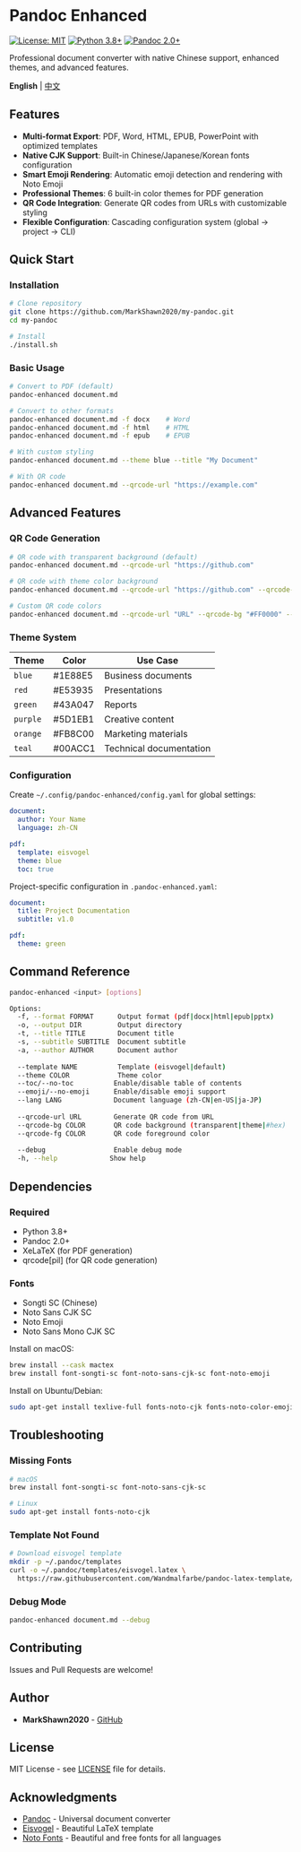 # Pandoc Enhanced

[![License: MIT](https://img.shields.io/badge/License-MIT-blue.svg)](https://opensource.org/licenses/MIT)
[![Python 3.8+](https://img.shields.io/badge/python-3.8+-blue.svg)](https://www.python.org/downloads/)
[![Pandoc 2.0+](https://img.shields.io/badge/pandoc-2.0+-green.svg)](https://pandoc.org/)

Professional document converter with native Chinese support, enhanced themes, and advanced features.

**English** | [中文](README-zh.md)

## Features

- **Multi-format Export**: PDF, Word, HTML, EPUB, PowerPoint with optimized templates
- **Native CJK Support**: Built-in Chinese/Japanese/Korean fonts configuration
- **Smart Emoji Rendering**: Automatic emoji detection and rendering with Noto Emoji
- **Professional Themes**: 6 built-in color themes for PDF generation
- **QR Code Integration**: Generate QR codes from URLs with customizable styling
- **Flexible Configuration**: Cascading configuration system (global → project → CLI)

## Quick Start

### Installation

```bash
# Clone repository
git clone https://github.com/MarkShawn2020/my-pandoc.git
cd my-pandoc

# Install
./install.sh
```

### Basic Usage

```bash
# Convert to PDF (default)
pandoc-enhanced document.md

# Convert to other formats
pandoc-enhanced document.md -f docx    # Word
pandoc-enhanced document.md -f html    # HTML
pandoc-enhanced document.md -f epub    # EPUB

# With custom styling
pandoc-enhanced document.md --theme blue --title "My Document"

# With QR code
pandoc-enhanced document.md --qrcode-url "https://example.com"
```

## Advanced Features

### QR Code Generation

```bash
# QR code with transparent background (default)
pandoc-enhanced document.md --qrcode-url "https://github.com"

# QR code with theme color background
pandoc-enhanced document.md --qrcode-url "https://github.com" --qrcode-bg theme

# Custom QR code colors
pandoc-enhanced document.md --qrcode-url "URL" --qrcode-bg "#FF0000" --qrcode-fg "#FFFFFF"
```

### Theme System

| Theme | Color | Use Case |
|-------|-------|----------|
| `blue` | #1E88E5 | Business documents |
| `red` | #E53935 | Presentations |
| `green` | #43A047 | Reports |
| `purple` | #5D1EB1 | Creative content |
| `orange` | #FB8C00 | Marketing materials |
| `teal` | #00ACC1 | Technical documentation |

### Configuration

Create `~/.config/pandoc-enhanced/config.yaml` for global settings:

```yaml
document:
  author: Your Name
  language: zh-CN

pdf:
  template: eisvogel
  theme: blue
  toc: true
```

Project-specific configuration in `.pandoc-enhanced.yaml`:

```yaml
document:
  title: Project Documentation
  subtitle: v1.0

pdf:
  theme: green
```

## Command Reference

```bash
pandoc-enhanced <input> [options]

Options:
  -f, --format FORMAT      Output format (pdf|docx|html|epub|pptx)
  -o, --output DIR         Output directory
  -t, --title TITLE        Document title
  -s, --subtitle SUBTITLE  Document subtitle
  -a, --author AUTHOR      Document author
  
  --template NAME          Template (eisvogel|default)
  --theme COLOR            Theme color
  --toc/--no-toc          Enable/disable table of contents
  --emoji/--no-emoji      Enable/disable emoji support
  --lang LANG             Document language (zh-CN|en-US|ja-JP)
  
  --qrcode-url URL        Generate QR code from URL
  --qrcode-bg COLOR       QR code background (transparent|theme|#hex)
  --qrcode-fg COLOR       QR code foreground color
  
  --debug                 Enable debug mode
  -h, --help             Show help
```

## Dependencies

### Required
- Python 3.8+
- Pandoc 2.0+
- XeLaTeX (for PDF generation)
- qrcode[pil] (for QR code generation)

### Fonts
- Songti SC (Chinese)
- Noto Sans CJK SC
- Noto Emoji
- Noto Sans Mono CJK SC

Install on macOS:
```bash
brew install --cask mactex
brew install font-songti-sc font-noto-sans-cjk-sc font-noto-emoji
```

Install on Ubuntu/Debian:
```bash
sudo apt-get install texlive-full fonts-noto-cjk fonts-noto-color-emoji
```

## Troubleshooting

### Missing Fonts
```bash
# macOS
brew install font-songti-sc font-noto-sans-cjk-sc

# Linux
sudo apt-get install fonts-noto-cjk
```

### Template Not Found
```bash
# Download eisvogel template
mkdir -p ~/.pandoc/templates
curl -o ~/.pandoc/templates/eisvogel.latex \
  https://raw.githubusercontent.com/Wandmalfarbe/pandoc-latex-template/master/eisvogel.tex
```

### Debug Mode
```bash
pandoc-enhanced document.md --debug
```

## Contributing

Issues and Pull Requests are welcome!

## Author

- **MarkShawn2020** - [GitHub](https://github.com/MarkShawn2020)

## License

MIT License - see [LICENSE](LICENSE) file for details.

## Acknowledgments

- [Pandoc](https://pandoc.org/) - Universal document converter
- [Eisvogel](https://github.com/Wandmalfarbe/pandoc-latex-template) - Beautiful LaTeX template
- [Noto Fonts](https://www.google.com/get/noto/) - Beautiful and free fonts for all languages